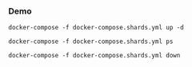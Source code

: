 ### Demo

```
docker-compose -f docker-compose.shards.yml up -d
```

```
docker-compose -f docker-compose.shards.yml ps
```

```
docker-compose -f docker-compose.shards.yml down
```